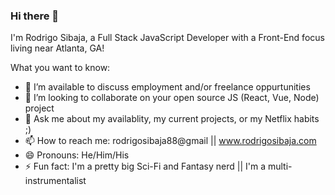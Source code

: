 ### Hi there 👋
I'm Rodrigo Sibaja, a Full Stack JavaScript Developer with a Front-End focus living near Atlanta, GA!


What you want to know:
- 👯 I’m available to discuss employment and/or freelance oppurtunities
- 👯 I’m looking to collaborate on your open source JS (React, Vue, Node) project
- 💬 Ask me about my availablity, my current projects, or my Netflix habits ;)
- 📫 How to reach me: rodrigosibaja88@gmail || www.rodrigosibaja.com
- 😄 Pronouns: He/Him/His
- ⚡ Fun fact: I'm a pretty big Sci-Fi and Fantasy nerd || I'm a multi-instrumentalist

